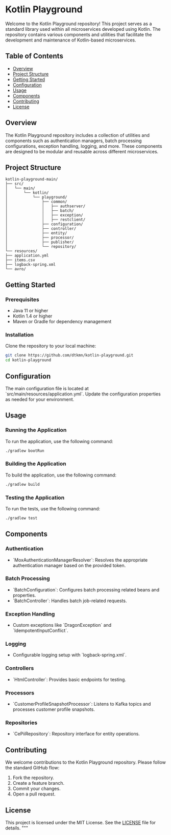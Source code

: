 # Kotlin Playground

Welcome to the Kotlin Playground repository! This project serves as a standard library used within all microservices developed using Kotlin. The repository contains various components and utilities that facilitate the development and maintenance of Kotlin-based microservices.

## Table of Contents

- [Overview](#overview)
- [Project Structure](#project-structure)
- [Getting Started](#getting-started)
- [Configuration](#configuration)
- [Usage](#usage)
- [Components](#components)
- [Contributing](#contributing)
- [License](#license)

## Overview

The Kotlin Playground repository includes a collection of utilities and components such as authentication managers, batch processing configurations, exception handling, logging, and more. These components are designed to be modular and reusable across different microservices.

## Project Structure


```plaintext
kotlin-playground-main/
├── src/
│   └── main/
│       └── kotlin/
│           └── playground/
│               ├── common/
│               │   ├── authserver/
│               │   ├── batch/
│               │   ├── exception/
│               │   ├── restclient/
│               ├── configuration/
│               ├── controller/
│               ├── entity/
│               ├── processor/
│               ├── publisher/
│               └── repository/
└── resources/
├── application.yml
├── items.csv
├── logback-spring.xml
└── avro/
```

## Getting Started

### Prerequisites

- Java 11 or higher
- Kotlin 1.4 or higher
- Maven or Gradle for dependency management

### Installation

Clone the repository to your local machine:

```bash
git clone https://github.com/dtkmn/kotlin-playground.git
cd kotlin-playground
```

## Configuration

The main configuration file is located at \`src/main/resources/application.yml\`. Update the configuration properties as needed for your environment.

## Usage

### Running the Application

To run the application, use the following command:

```bash
./gradlew bootRun
```

### Building the Application

To build the application, use the following command:

```bash
./gradlew build
```

### Testing the Application

To run the tests, use the following command:

```bash
./gradlew test
```

## Components

### Authentication

- \`MoxAuthenticationManagerResolver\`: Resolves the appropriate authentication manager based on the provided token.

### Batch Processing

- \`BatchConfiguration\`: Configures batch processing related beans and properties.
- \`BatchController\`: Handles batch job-related requests.

### Exception Handling

- Custom exceptions like \`DragonException\` and \`IdempotentInputConflict\`.

### Logging

- Configurable logging setup with \`logback-spring.xml\`.

### Controllers

- \`HtmlController\`: Provides basic endpoints for testing.

### Processors

- \`CustomerProfileSnapshotProcessor\`: Listens to Kafka topics and processes customer profile snapshots.

### Repositories

- \`CePiiRepository\`: Repository interface for entity operations.

## Contributing

We welcome contributions to the Kotlin Playground repository. Please follow the standard GitHub flow:

1. Fork the repository.
2. Create a feature branch.
3. Commit your changes.
4. Open a pull request.

## License

This project is licensed under the MIT License. See the [LICENSE](LICENSE) file for details.
"""

